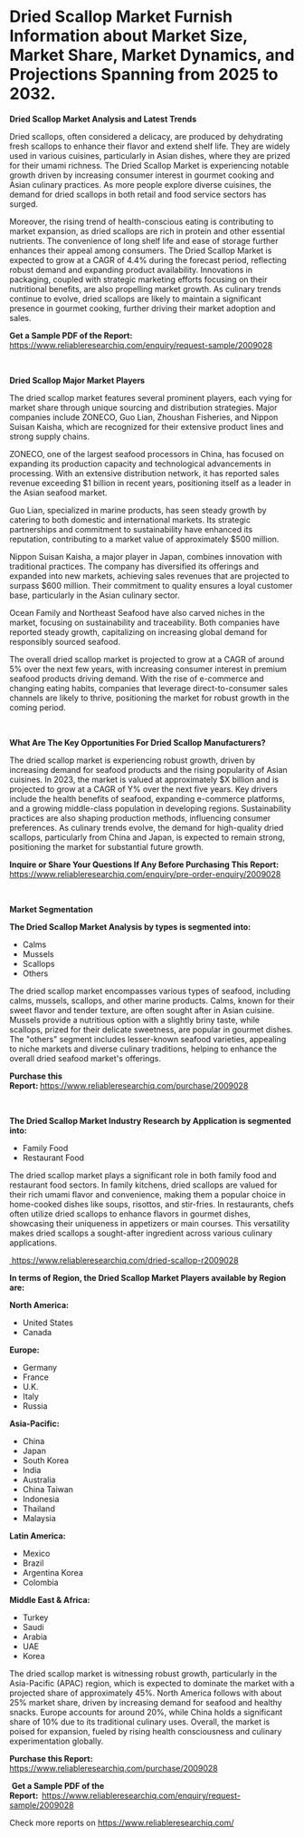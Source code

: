 <p><h1>Dried Scallop Market Furnish Information about Market Size, Market Share, Market Dynamics, and Projections Spanning from 2025 to 2032.</h1></p><p><strong>Dried Scallop Market Analysis and Latest Trends</strong></p>
<p><p>Dried scallops, often considered a delicacy, are produced by dehydrating fresh scallops to enhance their flavor and extend shelf life. They are widely used in various cuisines, particularly in Asian dishes, where they are prized for their umami richness. The Dried Scallop Market is experiencing notable growth driven by increasing consumer interest in gourmet cooking and Asian culinary practices. As more people explore diverse cuisines, the demand for dried scallops in both retail and food service sectors has surged.</p><p>Moreover, the rising trend of health-conscious eating is contributing to market expansion, as dried scallops are rich in protein and other essential nutrients. The convenience of long shelf life and ease of storage further enhances their appeal among consumers. The Dried Scallop Market is expected to grow at a CAGR of 4.4% during the forecast period, reflecting robust demand and expanding product availability. Innovations in packaging, coupled with strategic marketing efforts focusing on their nutritional benefits, are also propelling market growth. As culinary trends continue to evolve, dried scallops are likely to maintain a significant presence in gourmet cooking, further driving their market adoption and sales.</p></p>
<p><strong>Get a Sample PDF of the Report:&nbsp;</strong> <a href="https://www.reliableresearchiq.com/enquiry/request-sample/2009028?utm_campaign=2250&utm_medium=2&utm_source=Github&utm_content=ia&utm_term=14022025&utm_id=dried-scallop">https://www.reliableresearchiq.com/enquiry/request-sample/2009028</a></p>
<p>&nbsp;</p>
<p><strong>Dried Scallop Major Market Players</strong></p>
<p><p>The dried scallop market features several prominent players, each vying for market share through unique sourcing and distribution strategies. Major companies include ZONECO, Guo Lian, Zhoushan Fisheries, and Nippon Suisan Kaisha, which are recognized for their extensive product lines and strong supply chains.</p><p>ZONECO, one of the largest seafood processors in China, has focused on expanding its production capacity and technological advancements in processing. With an extensive distribution network, it has reported sales revenue exceeding $1 billion in recent years, positioning itself as a leader in the Asian seafood market.</p><p>Guo Lian, specialized in marine products, has seen steady growth by catering to both domestic and international markets. Its strategic partnerships and commitment to sustainability have enhanced its reputation, contributing to a market value of approximately $500 million.</p><p>Nippon Suisan Kaisha, a major player in Japan, combines innovation with traditional practices. The company has diversified its offerings and expanded into new markets, achieving sales revenues that are projected to surpass $600 million. Their commitment to quality ensures a loyal customer base, particularly in the Asian culinary sector.</p><p>Ocean Family and Northeast Seafood have also carved niches in the market, focusing on sustainability and traceability. Both companies have reported steady growth, capitalizing on increasing global demand for responsibly sourced seafood.</p><p>The overall dried scallop market is projected to grow at a CAGR of around 5% over the next few years, with increasing consumer interest in premium seafood products driving demand. With the rise of e-commerce and changing eating habits, companies that leverage direct-to-consumer sales channels are likely to thrive, positioning the market for robust growth in the coming period.</p></p>
<p>&nbsp;</p>
<p><strong>What Are The Key Opportunities For Dried Scallop Manufacturers?</strong></p>
<p><p>The dried scallop market is experiencing robust growth, driven by increasing demand for seafood products and the rising popularity of Asian cuisines. In 2023, the market is valued at approximately $X billion and is projected to grow at a CAGR of Y% over the next five years. Key drivers include the health benefits of seafood, expanding e-commerce platforms, and a growing middle-class population in developing regions. Sustainability practices are also shaping production methods, influencing consumer preferences. As culinary trends evolve, the demand for high-quality dried scallops, particularly from China and Japan, is expected to remain strong, positioning the market for substantial future growth.</p></p>
<p><strong>Inquire or Share Your Questions If Any Before Purchasing This Report:</strong> <a href="https://www.reliableresearchiq.com/enquiry/pre-order-enquiry/2009028?utm_campaign=2250&utm_medium=2&utm_source=Github&utm_content=ia&utm_term=14022025&utm_id=dried-scallop">https://www.reliableresearchiq.com/enquiry/pre-order-enquiry/2009028</a></p>
<p>&nbsp;</p>
<p><strong>Market Segmentation</strong></p>
<p><strong>The Dried Scallop Market Analysis by types is segmented into:</strong></p>
<p><ul><li>Calms</li><li>Mussels</li><li>Scallops</li><li>Others</li></ul></p>
<p><p>The dried scallop market encompasses various types of seafood, including calms, mussels, scallops, and other marine products. Calms, known for their sweet flavor and tender texture, are often sought after in Asian cuisine. Mussels provide a nutritious option with a slightly briny taste, while scallops, prized for their delicate sweetness, are popular in gourmet dishes. The "others" segment includes lesser-known seafood varieties, appealing to niche markets and diverse culinary traditions, helping to enhance the overall dried seafood market's offerings.</p></p>
<p><strong>Purchase this Report:&nbsp;</strong><a href="https://www.reliableresearchiq.com/purchase/2009028?utm_campaign=2250&utm_medium=2&utm_source=Github&utm_content=ia&utm_term=14022025&utm_id=dried-scallop">https://www.reliableresearchiq.com/purchase/2009028</a></p>
<p>&nbsp;</p>
<p><strong>The Dried Scallop Market Industry Research by Application is segmented into:</strong></p>
<p><ul><li>Family Food</li><li>Restaurant Food</li></ul></p>
<p><p>The dried scallop market plays a significant role in both family food and restaurant food sectors. In family kitchens, dried scallops are valued for their rich umami flavor and convenience, making them a popular choice in home-cooked dishes like soups, risottos, and stir-fries. In restaurants, chefs often utilize dried scallops to enhance flavors in gourmet dishes, showcasing their uniqueness in appetizers or main courses. This versatility makes dried scallops a sought-after ingredient across various culinary applications.</p></p>
<p><a href="https://www.reliableresearchiq.com/dried-scallop-r2009028?utm_campaign=2250&utm_medium=2&utm_source=Github&utm_content=ia&utm_term=14022025&utm_id=dried-scallop">&nbsp;https://www.reliableresearchiq.com/dried-scallop-r2009028</a></p>
<p><strong>In terms of Region, the Dried Scallop Market Players available by Region are:</strong></p>
<p>
    <p> <strong> North America: </strong>
        <ul>
            <li>United States</li>
            <li>Canada</li>
        </ul>
        </p> 
    <p> <strong> Europe: </strong>
        <ul>
            <li>Germany</li>
            <li>France</li>
            <li>U.K.</li>
            <li>Italy</li>
            <li>Russia</li>
        </ul>
        </p> 
    <p> <strong> Asia-Pacific: </strong>
        <ul>
            <li>China</li>
            <li>Japan</li>
            <li>South Korea</li>
            <li>India</li>
            <li>Australia</li>
            <li>China Taiwan</li>
            <li>Indonesia</li>
            <li>Thailand</li>
            <li>Malaysia</li>
        </ul>
        </p> 
    <p> <strong> Latin America: </strong>
        <ul>
            <li>Mexico</li>
            <li>Brazil</li>
            <li>Argentina Korea</li>
            <li>Colombia</li>
        </ul>
        </p> 
    <p> <strong> Middle East & Africa: </strong>
        <ul>
            <li>Turkey</li>
            <li>Saudi</li>
            <li>Arabia</li>
            <li>UAE</li>
            <li>Korea</li>
        </ul>
    </p>
    </p>
<p><p>The dried scallop market is witnessing robust growth, particularly in the Asia-Pacific (APAC) region, which is expected to dominate the market with a projected share of approximately 45%. North America follows with about 25% market share, driven by increasing demand for seafood and healthy snacks. Europe accounts for around 20%, while China holds a significant share of 10% due to its traditional culinary uses. Overall, the market is poised for expansion, fueled by rising health consciousness and culinary experimentation globally.</p></p>
<p><strong>Purchase this Report: </strong><a href="https://www.reliableresearchiq.com/purchase/2009028?utm_campaign=2250&utm_medium=2&utm_source=Github&utm_content=ia&utm_term=14022025&utm_id=dried-scallop">https://www.reliableresearchiq.com/purchase/2009028</a></p>
<p>&nbsp;<strong>Get a Sample PDF of the Report:&nbsp;&nbsp;</strong><a href="https://www.reliableresearchiq.com/enquiry/request-sample/2009028?utm_campaign=2250&utm_medium=2&utm_source=Github&utm_content=ia&utm_term=14022025&utm_id=dried-scallop">https://www.reliableresearchiq.com/enquiry/request-sample/2009028</a></p>
<p><strong></strong></p>
<p>Check more reports on <a href="https://www.reliableresearchiq.com/?utm_campaign=2250&utm_medium=2&utm_source=Github&utm_content=ia&utm_term=14022025&utm_id=dried-scallop">https://www.reliableresearchiq.com/</a></p>